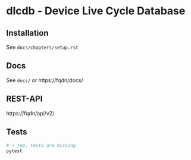 # dlcdb - Device Live Cycle Database


## Installation

See ``docs/chapters/setup.rst``


## Docs

See ``docs/`` or https://fqdn/docs/


## REST-API
https://fqdn/api/v2/


## Tests

```bash
# ⚡ jep, tests are missing
pytest
```
